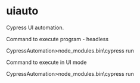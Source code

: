 # uiauto
Cypress UI automation.

Command to execute program - headless

CypressAutomation>node_modules\.bin\cypress run


Command to execute in UI mode


CypressAutomation>node_modules\.bin\cypress run
